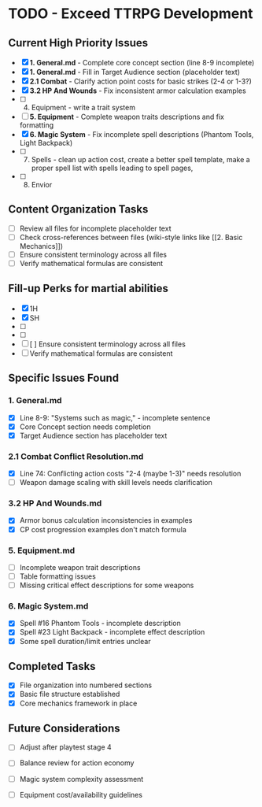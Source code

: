 # TODO - Exceed TTRPG Development

## Current High Priority Issues

- [x] **1. General.md** - Complete core concept section (line 8-9 incomplete)
- [x] **1. General.md** - Fill in Target Audience section (placeholder text)
- [x] **2.1 Combat** - Clarify action point costs for basic strikes (2-4 or 1-3?)
- [x] **3.2 HP And Wounds** - Fix inconsistent armor calculation examples
- [ ] 4. Equipment - write a trait system 
- [ ] **5. Equipment** - Complete weapon traits descriptions and fix formatting
- [x] **6. Magic System** - Fix incomplete spell descriptions (Phantom Tools, Light Backpack)
- [ ] 7. Spells - clean up action cost, create a better spell template, make a proper spell list with spells leading to spell pages,
- [ ] 8. Envior

## Content Organization Tasks

- [ ] Review all files for incomplete placeholder text
- [ ] Check cross-references between files (wiki-style links like [[2. Basic Mechanics]])
- [ ] Ensure consistent terminology across all files
- [ ] Verify mathematical formulas are consistent

## Fill-up Perks for martial abilities
- [x] 1H
- [x] SH
- [ ] 
- [ ] 
- [ ] [ ] Ensure consistent terminology across all files
- [ ] Verify mathematical formulas are consistent

## Specific Issues Found


### 1. General.md
- [x] Line 8-9: "Systems such as magic," - incomplete sentence
- [x] Core Concept section needs completion
- [x] Target Audience section has placeholder text

### 2.1 Combat Conflict Resolution.md
- [x] Line 74: Conflicting action costs "2-4 (maybe 1-3)" needs resolution
- [ ] Weapon damage scaling with skill levels needs clarification

### 3.2 HP And Wounds.md
- [x] Armor bonus calculation inconsistencies in examples
- [x] CP cost progression examples don't match formula

### 5. Equipment.md
- [ ] Incomplete weapon trait descriptions
- [ ] Table formatting issues
- [ ] Missing critical effect descriptions for some weapons

### 6. Magic System.md
- [x] Spell #16 Phantom Tools - incomplete description
- [x] Spell #23 Light Backpack - incomplete effect description
- [x] Some spell duration/limit entries unclear

## Completed Tasks

- [x] File organization into numbered sections
- [x] Basic file structure established
- [x] Core mechanics framework in place

## Future Considerations

- [ ] Adjust after playtest stage 4
- [ ] Balance review for action economy
- [ ] Magic system complexity assessment
- [ ] Equipment cost/availability guidelines

